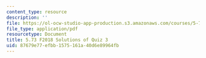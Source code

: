 ```yaml
---
content_type: resource
description: ''
file: https://ol-ocw-studio-app-production.s3.amazonaws.com/courses/5-73-quantum-mechanics-i-fall-2018/87679e77efbb1575161a40d6e89964fb_MIT5_73F18_quiz3_soln.pdf
file_type: application/pdf
resourcetype: Document
title: 5.73 F2018 Solutions of Quiz 3
uid: 87679e77-efbb-1575-161a-40d6e89964fb
---
```

